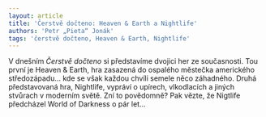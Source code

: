 ```yaml
---
layout: article
title: 'Čerstvě dočteno: Heaven & Earth a Nightlife'
authors: 'Petr „Pieta“ Jonák'
tags: 'čerstvě dočteno, Heaven & Earth, Nightlife'
---
```


V dnešním *Čerstvě dočteno* si představíme dvojici her ze současnosti. Tou první je Heaven & Earth, hra zasazená do ospalého městečka amerického středozápadu... kde se však každou chvíli semele něco záhadného. Druhá představovaná hra, Nightlife, vypráví o upírech, vlkodlacích a jiných stvůrach v moderním světě. Zní to povědomně? Pak vězte, že Nigtlife předcházel World of Darkness o pár let...
